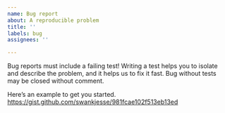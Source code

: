 ```yaml
---
name: Bug report
about: A reproducible problem
title: ''
labels: bug
assignees: ''

---
```


Bug reports must include a failing test! Writing a test helps you to isolate and describe the problem, and it helps us to fix it fast. Bug without tests may be closed without comment.

Here’s an example to get you started.
https://gist.github.com/swankjesse/981fcae102f513eb13ed
